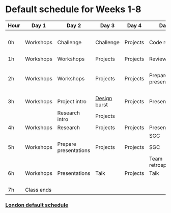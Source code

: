 # Default schedule for Weeks 1-8

|Hour| Day 1     | Day 2                | Day 3                                          | Day 4    | Day 5                 |
|----| ----------| ---------------------| -----------------------------------------------| -------- | --------------------- |
|    |           |                      |                                                |          |                       |
|0h  | Workshops | Challenge            | Challenge                                      | Projects | Code review           |
|    |           |                      |                                                |          |                       |
|1h  | Workshops | Workshops            | Projects                                       | Projects | Review issues         |
|    |           |                      |                                                |          |                       |
|2h  | Workshops | Workshops            | Projects                                       | Projects | Prepare presentations |
|    |           |                      |                                                |          |                       |
|3h  | Workshops | Project intro        | [Design burst](../../../../../../design-bursts)| Projects | Presentations         |
|    |           | Research intro       | Projects                                       |          |                       |
|4h  | Workshops | Research             | Projects                                       | Projects | Presentations         |
|    |           |                      |                                                |          | SGC                   |
|5h  | Workshops | Prepare presentations| Projects                                       | Projects | SGC                   |
|    |           |                      |                                                |          | Team retrospectives   |
|6h  | Workshops | Presentations        | Talk                                           | Projects | Talk                  |
|    |           |                      |                                                |          |                       |
|7h  | Class ends|                      |                                                |          |                       |


### [London default schedule](./london-default.md)
